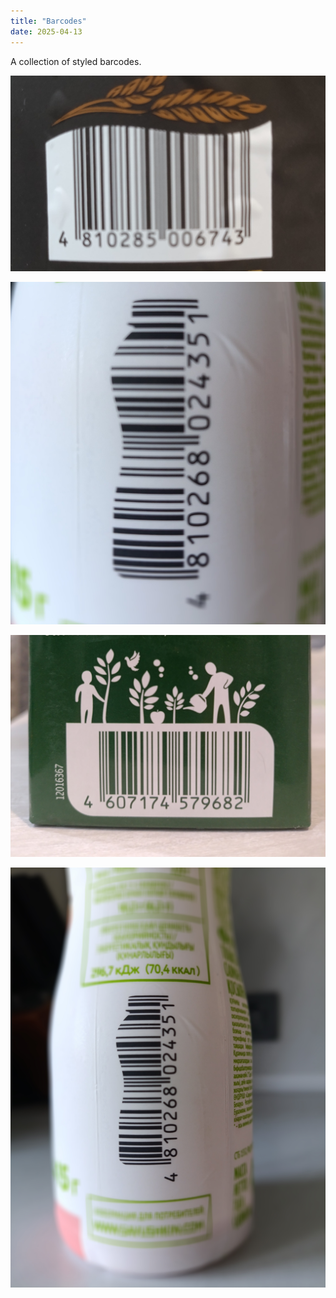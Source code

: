 ```yaml
---
title: "Barcodes"
date: 2025-04-13
---
```


A collection of styled barcodes.

![barcode photo](1.jpg)

![barcode photo](2.jpg)

![barcode photo](3.jpg)

![barcode photo](4.jpg)
